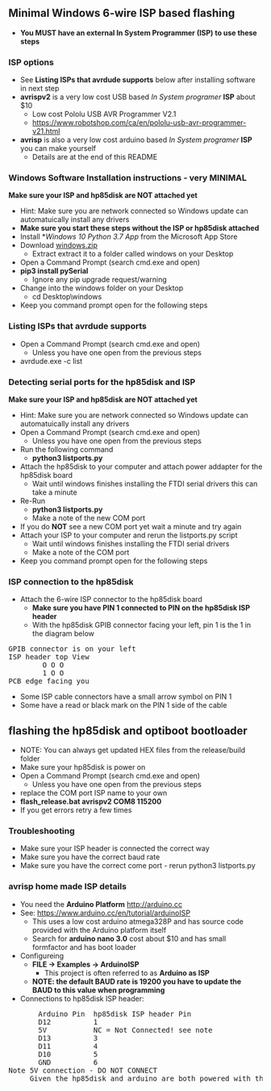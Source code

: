## Minimal Windows 6-wire ISP based flashing
  * **You MUST have an external In System Programmer (ISP) to use these steps**

### ISP options
  * See **Listing ISPs that avrdude supports** below after installing software in next step
  * **avrispv2** is a very low cost USB based *In System programer* **ISP** about $10
    * Low cost Pololu USB AVR Programmer V2.1
    * https://www.robotshop.com/ca/en/pololu-usb-avr-programmer-v21.html
  * **avrisp** is also a very low cost arduino based *In System programer* **ISP** you can make yourself
    * Details are at the end of this README

### Windows Software Installation instructions - very MINIMAL
  **Make sure your ISP and hp85disk are NOT attached yet**
  * Hint: Make sure you are network connected so Windows update can automatuically install any drivers
  * **Make sure you start these steps without the ISP or hp85disk attached**
  * Install **Windows 10 Python 3.7 App* from the Microsoft App Store
  * Download [windows.zip](https://raw.githubusercontent.com/magore/hp85disk/master/release/windows.zip) 
    * Extract extract it to a folder called windows on your Desktop
  * Open a Command Prompt (search cmd.exe and open)
  * **pip3 install pySerial**
    * Ignore any pip upgrade request/warning 
  * Change into the windows folder on your Desktop 
    * cd Desktop\windows
  * Keep you command prompt open for the following steps
   
### Listing ISPs that avrdude supports
  * Open a Command Prompt (search cmd.exe and open)
    * Unless you have one open from the previous steps
  * avrdude.exe -c list
  
### Detecting serial ports for the hp85disk and ISP
  **Make sure your ISP and hp85disk are NOT attached yet**
  * Hint: Make sure you are network connected so Windows update can automatuically install any drivers
  * Open a Command Prompt (search cmd.exe and open)
    * Unless you have one open from the previous steps
  * Run the following command
    * **python3 listports.py**
  * Attach the hp85disk to your computer and attach power addapter for the hp85disk board
    * Wait until windows finishes installing the FTDI serial drivers this can take a minute
  * Re-Run 
    * **python3 listports.py**
    * Make a note of the new COM port
  * If you do **NOT** see a new COM port yet wait a minute and try again 
  * Attach your ISP to your computer and rerun the listports.py script
    * Wait until windows finishes installing the FTDI serial drivers
    * Make a note of the COM port
  * Keep you command prompt open for the following steps

### ISP connection to the hp85disk
  * Attach the 6-wire ISP connector to the hp85disk board
    * **Make sure you have PIN 1 connected to PIN on the hp85disk ISP header**
    * With the hp85disk GPIB connector facing your left, pin 1 is the 1 in the diagram below
<pre>
GPIB connector is on your left 
ISP header top View
        O O O
        1 O O
PCB edge facing you
</pre>
   * Some ISP cable connectors have a small arrow symbol on PIN 1
   * Some have a read or black mark on the PIN 1 side of the cable

## flashing the hp85disk and optiboot bootloader
  * NOTE: You can always get updated HEX files from the release/build folder
  * Make sure your hp85disk is power on
  * Open a Command Prompt (search cmd.exe and open)
    * Unless you have one open from the previous steps
  * replace the COM port ISP name to your own
  * **flash_release.bat avrispv2 COM8 115200**
   * If you get errors retry a few times 

### Troubleshooting
  * Make sure your ISP header is connected the correct way
  * Make sure you have the correct baud rate
  * Make sure you have the correct come port - rerun python3 listports.py

### avrisp home made ISP details
  * You need the **Arduino Platform** http://arduino.cc
  * See: https://www.arduino.cc/en/tutorial/arduinoISP
    * This uses a low cost arduino atmega328P and has source code provided with the Arduino platform itself
    * Search for **arduino nano 3.0** cost about $10 and has small formfactor and has boot loader
  * Configureing
    * **FILE -> Examples -> ArduinoISP**
      * This project is often referred to as **Arduino as ISP** 
    * **NOTE: the default BAUD rate is 19200 you have to update the BAUD to this value when programming**
  * Connections to hp85disk ISP header:
<pre>
       Arduino Pin  hp85disk ISP header Pin
       D12          1
       5V           NC = Not Connected! see note
       D13          3
       D11          4
       D10          5
       GND          6
Note 5V connection - DO NOT CONNECT
     Given the hp85disk and arduino are both powered with their own supplies it would be bad to connect ther 5V connections together
</pre>
